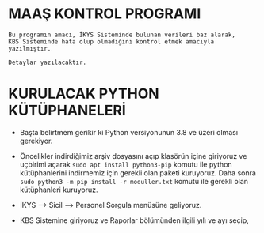 # MAAŞ KONTROL PROGRAMI


```
Bu programın amacı, İKYS Sisteminde bulunan verileri baz alarak,
KBS Sisteminde hata olup olmadığını kontrol etmek amacıyla yazılmıştır.

Detaylar yazılacaktır.
```
# KURULACAK PYTHON KÜTÜPHANELERİ
* Başta belirtmem gerikir ki Python versiyonunun 3.8 ve üzeri olması gerekiyor.

* Öncelikler indirdiğimiz arşiv dosyasını açıp klasörün içine giriyoruz ve uçbirimi açarak `sudo apt install python3-pip` komutu ile python kütüphanlerini indirmemiz için gerekli olan paketi kuruyoruz. Daha sonra `sudo python3 -m pip install -r moduller.txt` komutu ile gerekli olan kütüphanleri kuruyoruz.

* İKYS --> Sicil --> Personel Sorgula menüsüne geliyoruz.

* KBS Sistemine giriyoruz ve Raporlar bölümünden ilgili yılı ve ayı seçip, 
